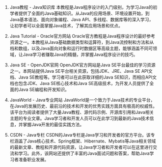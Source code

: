 

1. Java教程 - Java知识库 
本教程是Java程序设计的入门级别，为学习Java的初学者提供了全面的Java基础知识。从Java的应用场景、环境设置开始，到Java基本语法、面向对象编程、Java API、多线程、数据库等的深入学习，让初学者可以全面掌握Java技术，了解其应用场景和优点。

2. Java Tutorial - Oracle官方网站 
Oracle官方教程是Java程序设计的最好参考资源之一。本教程从Java基础数据类型和运算符，到Java流控制和方法和从档和数组，以及Java面向对象和运行时数据区等高级主题，能够涵盖不同可领域，让Java学习者赚取Java的精髓，并掌握Java程序设计的技巧。

3. Java SE - OpenJDK官网
OpenJDK官方网站是Java SE平台最佳的学习资源之一。本网站提供Java SE平台相关资源，包括JDK、JRE、Java SE API文档、Java SE教程等。学习者可以在此获取详细的Java SE知识，而相应API文档也包含JDK、Java SE核心技术和Java SE高级技术，为开发人员提供了全面的Java SE编程和开发知识。

4. JavaWorld - Java专业网站
JavaWorld是一个致力于Java技术的专业平台，在Java的发展历史、最前沿的技术和开发的优秀实践方面具有极高的权威性。该平台为阅读者提供了大量Java教程、源代码示例、开源库引用和Java相关主题的专业文章。Java学习者和开发人员可以在此学习到最新的Java技术信息，并掌握Java开发的最佳实践方法。

5. CSDN - Java专栏
CSDN的Java专栏是Java学习和开发者的官方平台。该专栏涵盖了Java核心技术、Spring框架、Hibernate、Mybatis等Java相关领域的最新文章、教程和开源代码资源，让Java学习者和开发者可以在这里进行交流和学习。此外，该网站还提供了丰富的Java面试问题和答案，帮助Java学习者准备职业发展。